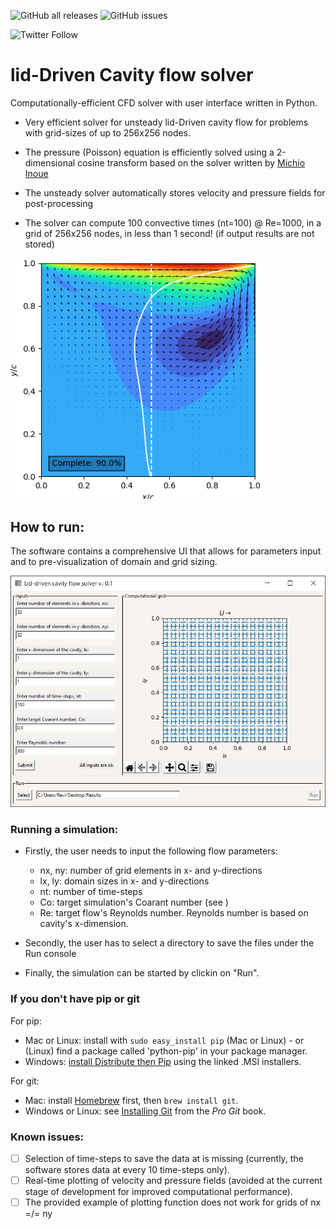![GitHub all releases](https://img.shields.io/github/downloads/PRIDEmartins/lidDrivenCativyFlowSolver/total?logo=Github) ![GitHub issues](https://img.shields.io/github/issues/PRIDEmartins/lidDrivenCativyFlowSolver)

![Twitter Follow](https://img.shields.io/twitter/follow/YourFlavio?logoColor=black&style=social)

# lid-Driven Cavity flow solver

Computationally-efficient CFD solver with user interface written in Python.

- Very efficient solver for unsteady lid-Driven cavity flow for problems with grid-sizes of up to 256x256 nodes. 
- The pressure (Poisson) equation is efficiently solved using a 2-dimensional cosine transform based on the solver written by [Michio Inoue](https://github.com/mathworks/2D-Lid-Driven-Cavity-Flow-Incompressible-Navier-Stokes-Solver.git)

- The unsteady solver automatically stores velocity and pressure fields for post-processing

- The solver can compute 100 convective times (nt=100) @ Re=1000, in a grid of 256x256 nodes, in less than 1 second! (if output results are not stored)

<img src="uiLibs/Results.png" width="400">

## How to run:

The software contains a comprehensive UI that allows for parameters input and to pre-visualization of domain and grid sizing.

<img src="uiLibs/UI.png" width="600">

### Running a simulation:

- Firstly, the user needs to input the following flow parameters:

  - nx, ny: number of grid elements in x- and y-directions
  - lx, ly: domain sizes in x- and y-directions
  - nt: number of time-steps
  - Co: target simulation's Coarant number (see )
  - Re: target flow's Reynolds number. Reynolds number is based on cavity's x-dimension.

- Secondly, the user has to select a directory to save the files under the Run console

- Finally, the simulation can be started by clickin on "Run".

### If you don't have pip or git

For pip:

- Mac or Linux: install with `sudo easy_install pip` (Mac or Linux) - or (Linux) find a package called 'python-pip' in your package manager.
- Windows: [install Distribute then Pip](http://stackoverflow.com/a/12476379/992887) using the linked .MSI installers.

For git:

- Mac: install [Homebrew](https://github.com/Homebrew) first, then `brew install git`.
- Windows or Linux: see [Installing Git](http://git-scm.com/book/en/Getting-Started-Installing-Git) from the _Pro Git_ book.

### Known issues:

- [ ] Selection of time-steps to save the data at is missing (currently, the software stores data at every 10 time-steps only).
- [ ] Real-time plotting of velocity and pressure fields (avoided at the current stage of development for improved computational performance). 
- [ ] The provided example of plotting function does not work for grids of nx =/= ny
